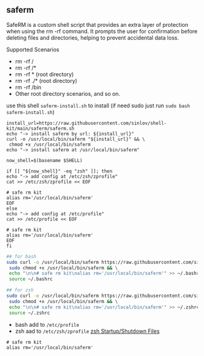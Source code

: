 ## saferm

SafeRM is a custom shell script that provides an extra layer of protection when using the rm -rf command. It prompts the user for confirmation before deleting files and directories, helping to prevent accidental data loss.

Supported Scenarios

- rm -rf /
- rm -rf /*
- rm -rf * (root directory)
- rm -rf ./* (root directory)
- rm -rf /bin
- Other root directory scenarios, and so on.

use this shell `saferm-install.sh` to install (if need sudo just run `sudo bash saferm-install.sh`)

```shell
install_url=https://raw.githubusercontent.com/sinlov/shell-kit/main/saferm/saferm.sh
echo "-> install saferm by url: ${install_url}"
curl -o /usr/local/bin/saferm "${install_url}" && \
 chmod +x /usr/local/bin/saferm
echo "-> install saferm at /usr/local/bin/saferm"

now_shell=$(basename $SHELL)

if [[ "${now_shell}" -eq "zsh" ]]; then
echo "-> add config at /etc/zsh/zprofile"
cat >> /etc/zsh/zprofile << EOF

# safe rm kit
alias rm='/usr/local/bin/saferm'
EOF
else
echo "-> add config at /etc/profile"
cat >> /etc/profile << EOF

# safe rm kit
alias rm='/usr/local/bin/saferm'
EOF
fi
```

```bash
## for bash
sudo curl -o /usr/local/bin/saferm https://raw.githubusercontent.com/sinlov/shell-kit/main/saferm/saferm.sh && \
 sudo chmod +x /usr/local/bin/saferm && \
 echo "\n\n# safe rm kit\nalias rm='/usr/local/bin/saferm'" >> ~/.bashrc && \
 source ~/.bashrc

## for zsh
sudo curl -o /usr/local/bin/saferm https://raw.githubusercontent.com/sinlov/shell-kit/main/saferm/saferm.sh && \
 sudo chmod +x /usr/local/bin/saferm && \
 echo "\n\n# safe rm kit\nalias rm='/usr/local/bin/saferm'" >> ~/.zshrc && \
 source ~/.zshrc
```

- bash add to  `/etc/profile`
- zsh aad to `/etc/zsh/zprofile` [zsh Startup/Shutdown Files](https://zsh.sourceforge.io/Doc/Release/Files.html#Files)

```shell
# safe rm kit
alias rm='/usr/local/bin/saferm'
```